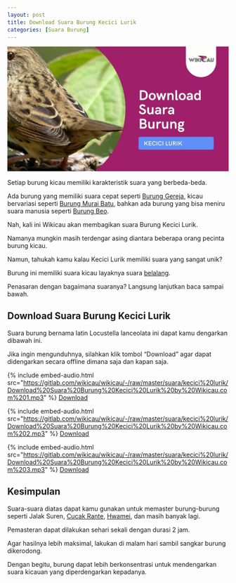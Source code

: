 ```yaml
---
layout: post
title: Download Suara Burung Kecici Lurik
categories: [Suara Burung]
---
```


![Download Suara Burung Kecici Lurik](/images/suara-burung-kecici-lurik.webp)

Setiap burung kicau memiliki karakteristik suara yang berbeda-beda.

Ada burung yang memiliki suara cepat seperti [Burung Gereja](https://wikicau.com/suara-burung-gereja/), kicau bervariasi seperti [Burung Murai Batu](https://wikicau.com/tips-membuat-burung-murai-batu-rajin-berbunyi/), bahkan ada burung yang bisa meniru suara manusia seperti [Burung Beo](https://wikicau.com/download-suara-beo/).

Nah, kali ini Wikicau akan membagikan suara Burung Kecici Lurik.

Namanya mungkin masih terdengar asing diantara beberapa orang pecinta burung kicau.

Namun, tahukah kamu kalau Kecici Lurik memiliki suara yang sangat unik?

Burung ini memiliki suara kicau layaknya suara [belalang](https://wikicau.com/suara-belalang-kecek/).

Penasaran dengan bagaimana suaranya? Langsung lanjutkan baca sampai bawah.

## Download Suara Burung Kecici Lurik

Suara burung bernama latin Locustella lanceolata ini dapat kamu dengarkan dibawah ini.

Jika ingin mengunduhnya, silahkan klik tombol “Download” agar dapat didengarkan secara offline dimana saja dan kapan saja.

{% include embed-audio.html src="https://gitlab.com/wikicau/wikicau/-/raw/master/suara/kecici%20lurik/Download%20Suara%20Burung%20Kecici%20Lurik%20by%20Wikicau.com%201.mp3" %}
[Download](https://bit.ly/2VDYA2E)

{% include embed-audio.html src="https://gitlab.com/wikicau/wikicau/-/raw/master/suara/kecici%20lurik/Download%20Suara%20Burung%20Kecici%20Lurik%20by%20Wikicau.com%202.mp3" %}
[Download](https://bit.ly/2PEhhzh)

{% include embed-audio.html src="https://gitlab.com/wikicau/wikicau/-/raw/master/suara/kecici%20lurik/Download%20Suara%20Burung%20Kecici%20Lurik%20by%20Wikicau.com%203.mp3" %}
[Download](https://bit.ly/2PKjFF0)

## Kesimpulan

Suara-suara diatas dapat kamu gunakan untuk memaster burung-burung seperti Jalak Suren, [Cucak Rante](https://wikicau.com/suara-burung-cucak-rante/), [Hwamei](https://wikicau.com/suara-burung-hwamei/), dan masih banyak lagi.

Pemasteran dapat dilakukan sehari sekali dengan durasi 2 jam.

Agar hasilnya lebih maksimal, lakukan di malam hari sambil sangkar burung dikerodong.

Dengan begitu, burung dapat lebih berkonsentrasi untuk mendengarkan suara kicauan yang diperdengarkan kepadanya.